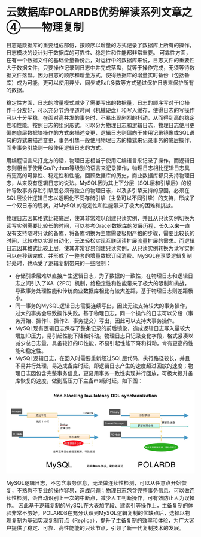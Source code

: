 # 云数据库POLARDB优势解读系列文章之④——物理复制
日志是数据库的重要组成部份，按顺序以增量的方式记录了数据库上所有的操作，日志模块的设计对于数据库的可靠性、稳定性和性能都非常重要。 可靠性方面，在有一个数据文件的基础全量备份后，对运行中的数据库来说，日志文件的重要性大于数据文件，只要操作记录到日志中并完成落盘，就等于操作完成，无须等待数据文件落盘。因为日志的顺序和增量方式，使得数据库的增量实时备份（包括备库）成为可能，更可以使用异步、同步或Raft多数等方式通过保护日志来保护所有的数据。

稳定性方面，日志的增量模式减少了需要写出的数据量，日志的顺序写对于IO操作十分友好，可以充分节约寻道时间（机械硬盘）和写入缓存，使得日志的写操作可以十分平稳，在面对高并发的事务时，不易出现剧烈的抖动，从而得到高的稳定性和性能。按照日志的组织形式，可以分为物理日志和逻辑日志，物理日志使用更偏向底层数据块操作的方式来描述变更，逻辑日志则偏向于使用记录镜像或SQL语句的方式来描述变更，事务引挚一般使用物理日志的模式来记录事务的底层操作，而非事务引挚则一般使用逻辑日志的方式。

用编程语言来打比方的话，物理日志相当于使用汇编语言来记录了操作，而逻辑日志则相当于使用Go/Python等级别的语言来记录操作，物理日志相比逻辑日志具有更高的可靠性、稳定性和性能。回顾数据库的历史，商业数据库都只支持物理日志，从来没有逻辑日志的说法。MySQL因为其上下分层（SQL层和引挚层）的设计导致事务存贮引挚层必须有独立的物理日志，以及多引挚支持的原因，必须在SQL层设计逻辑日志以透明化不同存储引挚（主备可以不同引挚）的支持，形成了一个双日志的现状，对MySQL的稳定性和性能带来了极大的困难和挑战。

物理日志因其格式比较底层，使其非常难以创建只读实例，并且从只读实例切换为读写实例需要比较长的时间，可以参考Oracel数据库的发展历程，长久以来一直没有支持随时只读的备库，将备库切换为主库需要极期严格的步骤，需要比较长的时间，比较难以实现自动化，无法轻松实现互联网读扩展流量扩展的需求。而逻辑日志因其格式比较上层，使其非常容易创建只读实例，从只读实例转换为读写实例可以在秒级完成，并形成了一整套的增量数据订阅消费。MySQL在享受逻辑复制好处时，也承受了逻辑复制带来的一些限制：

- 存储引挚层难以直接产生逻辑日志，为了数据的一致性，在物理日志和逻辑日志之间引入了XA（2PC）机制，给稳定性和性能带来了极大的限制和挑战，导致事务处理性能和传统商业数据库相比有较大差距，基于物理日志则差距极小。
- 同一事务的MySQL逻辑日志需要连续写出，因此无法支持较大的事务操作，过大的事务会导致操作失败。基于物理日志，同一个操作的日志可以分段（事务开始、操作1、操作2、事务提交）写出，因此可以支持大事务操作。
- MySQL现有逻辑日志保存了整条记录的前后镜象，造成逻辑日志写入量较大增加IO压力，易引起性能下降和抖动。物理日志只记录变化字段，格式紧凑以减少总日志量，具备较好的IO性能，不易引起性能下降和抖动，肯有更高的性能和稳定性。
- MySQL逻辑日志，在回入时需要重新经过SQL层代码，执行路径较长，并且不易并行处理，易造成备库时延，即逻辑日志产生的速度超过回放的速度；物理日志因包含完整事务信息，更易用事务一致性实现并行回放，可极大提升备库恢复的速度，做到高压力下主备ms级时延。如下图：
<div style="text-align:center" align="center">
<img src="/Alibaba Cloud ApsaraDB/images/优势解读1.png" align="center" />
</div>

MySQL逻辑日志，不包含事务信息，无法做连续性检测，可以从任意点开始恢复，不熟悉不专业的操作容易，造成问题；物理日志包含完整事务信息，可以做连续性检测，会自动识别上一次的中断点，减少人工判断操作，可有效防止人为误操作。
因此基于逻辑复制的MySQL在大表加字段、建索引等操作上，主备复制的体验非常不够好。POLARDB在充分认识到MySQL逻辑复制的优缺点后，选择以物理复制为基础实现复制节点（Replica），提升了主备复制的效率和体验，为广大客户提供了稳定、可靠、高性能能的只读节点，引领了新一代复制技术的发展。
